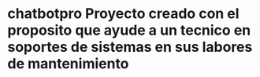 # chatbotpro Proyecto creado con el proposito que ayude a un tecnico en soportes de sistemas en sus labores de mantenimiento 
